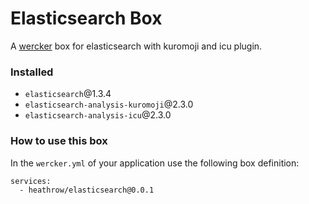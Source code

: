 # Elasticsearch Box
A [wercker](http://wercker.com/) box for elasticsearch with kuromoji and icu plugin.

### Installed
- `elasticsearch`@1.3.4
- `elasticsearch-analysis-kuromoji`@2.3.0
- `elasticsearch-analysis-icu`@2.3.0

### How to use this box
In the `wercker.yml` of your application use the following box definition: 

```
services:
  - heathrow/elasticsearch@0.0.1
```
